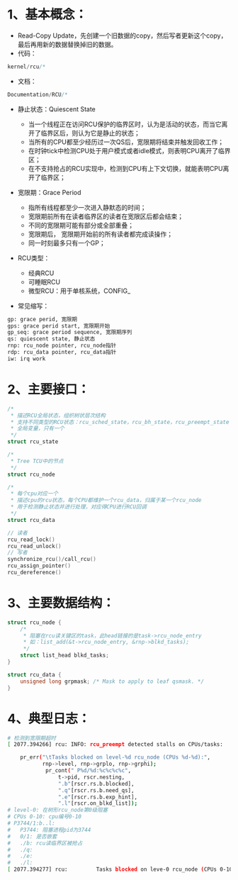 # 1、基本概念：

* Read-Copy Update，先创建一个旧数据的copy，然后写者更新这个copy，最后再用新的数据替换掉旧的数据。
* 代码：

```c
kernel/rcu/*
```

* 文档：

```c
Documentation/RCU/*
```

* 静止状态：Quiescent State
  * 当一个线程正在访问RCU保护的临界区时，认为是活动的状态，而当它离开了临界区后，则认为它是静止的状态；
  * 当所有的CPU都至少经历过一次QS后，宽限期将结束并触发回收工作；
  * 在时钟tick中检测CPU处于用户模式或者idle模式，则表明CPU离开了临界区；
  * 在不支持抢占的RCU实现中，检测到CPU有上下文切换，就能表明CPU离开了临界区；
* 宽限期：Grace Period
  * 指所有线程都至少一次进入静默态的时间；
  * 宽限期前所有在读者临界区的读者在宽限区后都会结束；
  * 不同的宽限期可能有部分或全部重叠；
  * 宽限期后， 宽限期开始前的所有读者都完成读操作；
  * 同一时刻最多只有一个GP；
* RCU类型：
  * 经典RCU
  * 可睡眠RCU
  * 微型RCU：用于单核系统，CONFIG_

* 常见缩写：

```bash
gp: grace perid, 宽限期
gps: grace perid start, 宽限期开始
gp_seq: grace period sequence, 宽限期序列
qs: quiescent state, 静止状态
rnp: rcu_node pointer, rcu_node指针
rdp: rcu_data pointer, rcu_data指针
iw: irq work
```

# 2、主要接口：

```c
/*
 * 描述RCU全局状态，组织树状层次结构
 * 支持不同类型的RCU状态：rcu_sched_state，rcu_bh_state，rcu_preempt_state
 * 全局变量，只有一个
 */
struct rcu_state

/*
 * Tree TCU中的节点
 */
struct rcu_node

/*
 * 每个cpu对应一个
 * 描述cpu的rcu状态，每个CPU都维护一个rcu_data，归属于某一个rcu_node
 * 用于检测静止状态并进行处理，对应得CPU进行RCU回调
 */
struct rcu_data

// 读者
rcu_read_lock()
rcu_read_unlock()
// 写者
synchronize_rcu()/call_rcu()
rcu_assign_pointer()
rcu_dereference()
```

# 3、主要数据结构：

```c
struct rcu_node {
    /*
     * 阻塞在rcu读关键区的task，此head链接的是task->rcu_node_entry
     * 如：list_add(&t->rcu_node_entry, &rnp->blkd_tasks);
     */
	struct list_head blkd_tasks;
}

struct rcu_data {
	unsigned long grpmask; /* Mask to apply to leaf qsmask. */
}

```

# 4、典型日志：

```bash
# 检测到宽限期超时
[ 2077.394266] rcu: INFO: rcu_preempt detected stalls on CPUs/tasks:

	pr_err("\tTasks blocked on level-%d rcu_node (CPUs %d-%d):",
	       rnp->level, rnp->grplo, rnp->grphi);
			pr_cont(" P%d/%d:%c%c%c%c",
				t->pid, rscr.nesting,
				".b"[rscr.rs.b.blocked],
				".q"[rscr.rs.b.need_qs],
				".e"[rscr.rs.b.exp_hint],
				".l"[rscr.on_blkd_list]);
# level-0: 在树形rcu_node第0级阻塞
# CPUs 0-10: cpu编号0-10
# P3744/1:b..l:
#   P3744: 阻塞进程pid为3744
#   0/1: 是否嵌套
#   ./b: rcu读临界区被抢占
#   ./q: 
#   ./e: 
#   ./l: 
[ 2077.394277] rcu:         Tasks blocked on leve-0 rcu_node (CPUs 0-10): P3744/1:b..l
```
